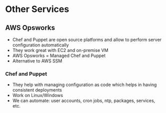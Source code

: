 # Other Services

## AWS Opsworks

- Chef and Puppet are open source platforms and allow to perform server configuration automatically
- They work great with EC2 and on-premise VM
- AWS Opsworks = Managed Chef and Puppet
- Alternative to AWS SSM

### Chef and Puppet

- They help with managing configuration as code which helps in having consistent deployments
- Work on Linux/Windows
- We can automate: user accounts, cron jobs, ntp, packages, services, etc.
